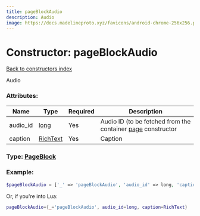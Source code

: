 ```yaml
---
title: pageBlockAudio
description: Audio
image: https://docs.madelineproto.xyz/favicons/android-chrome-256x256.png
---
```

# Constructor: pageBlockAudio  
[Back to constructors index](index.md)



Audio

### Attributes:

| Name     |    Type       | Required | Description |
|----------|---------------|----------|-------------|
|audio\_id|[long](../types/long.md) | Yes|Audio ID (to be fetched from the container [page](../constructors/page.md) constructor|
|caption|[RichText](../types/RichText.md) | Yes|Caption|



### Type: [PageBlock](../types/PageBlock.md)


### Example:

```php
$pageBlockAudio = ['_' => 'pageBlockAudio', 'audio_id' => long, 'caption' => RichText];
```  


Or, if you're into Lua:

```lua
pageBlockAudio={_='pageBlockAudio', audio_id=long, caption=RichText}

```



